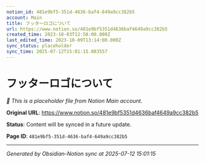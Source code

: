 ```yaml
---
notion_id: 481e9bf5-351d-4636-baf4-649a9cc382b5
account: Main
title: フッターロゴについて
url: https://www.notion.so/481e9bf5351d4636baf4649a9cc382b5
created_time: 2023-10-03T12:58:00.000Z
last_edited_time: 2023-10-09T13:14:00.000Z
sync_status: placeholder
sync_time: 2025-07-12T15:01:15.083557
---
```


# フッターロゴについて

*🔄 This is a placeholder file from Notion Main account.*

**Original URL**: https://www.notion.so/481e9bf5351d4636baf4649a9cc382b5

**Status**: Content will be synced in a future update.

**Page ID**: `481e9bf5-351d-4636-baf4-649a9cc382b5`

---

*Generated by Obsidian-Notion sync at 2025-07-12 15:01:15*
